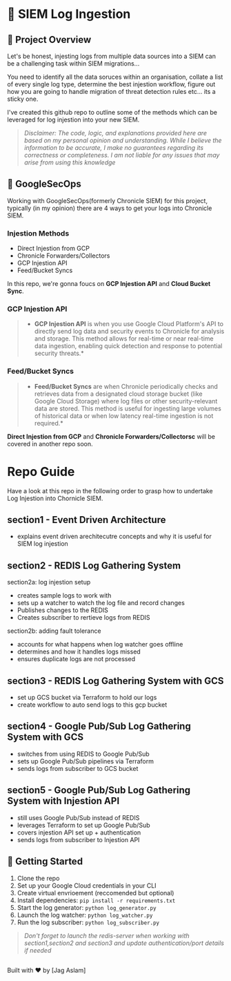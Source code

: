 # 🚀 SIEM Log Ingestion

## 🌟 Project Overview

Let's be honest, injesting logs from multiple data sources into a SIEM can be a challenging task within SIEM migrations...

You need to identify all the data soruces within an organisation, collate a list of every single log type, determine the best injestion workflow, figure out how you are going to handle migration of threat detection rules etc... its a sticky one. 

I've created this github repo to outline some of the methods which can be leveraged for log injestion into your new SIEM. 

> *Disclaimer: The code, logic, and explanations provided here are based on my personal opinion and understanding. While I believe the information to be accurate, I make no guarantees regarding its correctness or completeness. I am not liable for any issues that may arise from using this knowledge*

## 🌟 GoogleSecOps

Working with GoogleSecOps(formerly Chronicle SIEM) for this project,
typically (in my opinion) there are 4 ways to get your logs into Chronicle SIEM. 

### Injestion Methods 
 - Direct Injestion from GCP
 - Chronicle Forwarders/Collectors
 - GCP Injestion API
 - Feed/Bucket Syncs

In this repo, we're gonna foucs on **GCP Injestion API** and **Cloud Bucket Sync**. 

### GCP Injestion API
> * **GCP Injestion API** is when you use Google Cloud Platform's API to directly send log data and security events to Chronicle for analysis and storage. This method allows for real-time or near real-time data ingestion, enabling quick detection and response to potential security threats.*
### Feed/Bucket Syncs
> * **Feed/Bucket Syncs** are when Chronicle periodically checks and retrieves data from a designated cloud storage bucket (like Google Cloud Storage) where log files or other security-relevant data are stored. This method is useful for ingesting large volumes of historical data or when low latency real-time ingestion is not required.*

**Direct Injestion from GCP** and **Chronicle Forwarders/Collectorsc** will be covered in another repo soon. 

# Repo Guide

Have a look at this repo in the following order to grasp how to undertake Log Injestion into Chornicle SIEM. 

## section1 - Event Driven Architecture  
 
 - explains event driven arechitecutre concepts and why it is useful for SIEM log injestion

## section2 - REDIS Log Gathering System 
 
 section2a: log injestion setup
 - creates sample logs to work with
 - sets up a watcher to watch the log file and record changes
 - Publishes changes to the REDIS 
 - Creates subscriber to rertieve logs from REDIS

 section2b: adding fault tolerance
 - accounts for what happens when log watcher goes offline
 - determines and how it handles logs missed
 - ensures duplicate logs are not processed 


## section3 - REDIS Log Gathering System with GCS 

 - set up GCS bucket via Terraform to hold our logs
 - create workflow to auto send logs to this gcp bucket 


## section4 - Google Pub/Sub Log Gathering System with GCS 
 
 - switches from using REDIS to Google Pub/Sub 
 - sets up Google Pub/Sub pipelines via Terraform
 - sends logs from subscriber to GCS bucket

## section5 - Google Pub/Sub Log Gathering System with Injestion API 
 
 - still uses Google Pub/Sub instead of REDIS
 - leverages Terraform to set up Google Pub/Sub
 - covers injestion API set up + authentication
 - sends logs from subscriber to Injestion API



## 🚀 Getting Started

1. Clone the repo
2. Set up your Google Cloud credentials in your CLI
3. Create virtual envrioement (reccomended but optional)
4. Install dependencies: `pip install -r requirements.txt`
5. Start the log generator: `python log_generator.py`
6. Launch the log watcher: `python log_watcher.py`
7. Run the log subscriber: `python log_subscriber.py`

> *Don't forget to launch the redis-server when working with section1,section2 and section3 and update authentication/port details if needed*


## 

Built with ❤️ by [Jag Aslam]
